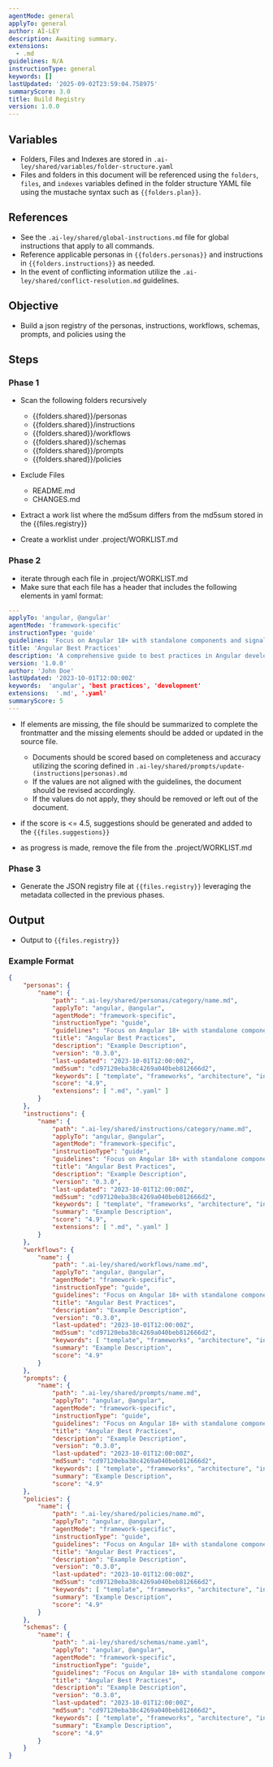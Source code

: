 ```yaml
---
agentMode: general
applyTo: general
author: AI-LEY
description: Awaiting summary.
extensions:
  - .md
guidelines: N/A
instructionType: general
keywords: []
lastUpdated: '2025-09-02T23:59:04.758975'
summaryScore: 3.0
title: Build Registry
version: 1.0.0
---
```


## Variables

- Folders, Files and Indexes are stored in `.ai-ley/shared/variables/folder-structure.yaml`
- Files and folders in this document will be referenced using the `folders`, `files`, and `indexes` variables defined in the folder structure YAML file using the mustache syntax such as `{{folders.plan}}`.

## References

- See the `.ai-ley/shared/global-instructions.md` file for global instructions that apply to all commands.
- Reference applicable personas in `{{folders.personas}}` and instructions in `{{folders.instructions}}` as needed.
- In the event of conflicting information utilize the `.ai-ley/shared/conflict-resolution.md` guidelines.

## Objective

- Build a json registry of the personas, instructions, workflows, schemas, prompts, and policies using the

## Steps

### Phase 1

- Scan the following folders recursively

  - {{folders.shared}}/personas
  - {{folders.shared}}/instructions
  - {{folders.shared}}/workflows
  - {{folders.shared}}/schemas
  - {{folders.shared}}/prompts
  - {{folders.shared}}/policies

- Exclude Files

  - README.md
  - CHANGES.md

- Extract a work list where the md5sum differs from the md5sum stored in the {{files.registry}}
- Create a worklist under .project/WORKLIST.md

### Phase 2

- iterate through each file in .project/WORKLIST.md
- Make sure that each file has a header that includes the following elements in yaml format:

```yaml
---
applyTo: 'angular, @angular'
agentMode: 'framework-specific'
instructionType: 'guide'
guidelines: 'Focus on Angular 18+ with standalone components and signals'
title: 'Angular Best Practices'
description: 'A comprehensive guide to best practices in Angular development.'
version: '1.0.0'
author: 'John Doe'
lastUpdated: '2023-10-01T12:00:00Z'
keywords:  'angular', 'best practices', 'development'
extensions:  '.md', '.yaml'
summaryScore: 5
---
```

- If elements are missing, the file should be summarized to complete the frontmatter and the missing elements should be added or updated in the source file.

  - Documents should be scored based on completeness and accuracy utilizing the scoring defined in `.ai-ley/shared/prompts/update-(instructions|personas).md`
  - If the values are not aligned with the guidelines, the document should be revised accordingly.
  - If the values do not apply, they should be removed or left out of the document.

- if the score is <= 4.5, suggestions should be generated and added to the `{{files.suggestions}}`
- as progress is made, remove the file from the .project/WORKLIST.md

### Phase 3

- Generate the JSON registry file at `{{files.registry}}` leveraging the metadata collected in the previous phases.

## Output

- Output to `{{files.registry}}`

### Example Format

```json
{
	"personas": {
		"name": {
			"path": ".ai-ley/shared/personas/category/name.md",
            "applyTo": "angular, @angular",
            "agentMode": "framework-specific",
            "instructionType": "guide",
            "guidelines": "Focus on Angular 18+ with standalone components and signals",
            "title": "Angular Best Practices",
			"description": "Example Description",
			"version": "0.3.0",
            "last-updated": "2023-10-01T12:00:00Z",
			"md5sum": "cd97120eba38c4269a040beb812666d2",
			"keywords": [ "template", "frameworks", "architecture", "integration" ],
			"score": "4.9",
			"extensions": [ ".md", ".yaml" ]
		}
	},
	"instructions": {
		"name": {
			"path": ".ai-ley/shared/instructions/category/name.md",
			"applyTo": "angular, @angular",
            "agentMode": "framework-specific",
            "instructionType": "guide",
            "guidelines": "Focus on Angular 18+ with standalone components and signals",
            "title": "Angular Best Practices",
			"description": "Example Description",
			"version": "0.3.0",
            "last-updated": "2023-10-01T12:00:00Z",
			"md5sum": "cd97120eba38c4269a040beb812666d2",
			"keywords": [ "template", "frameworks", "architecture", "integration" ],
			"summary": "Example Description",
			"score": "4.9",
			"extensions": [ ".md", ".yaml" ]
		}
	},
	"workflows": {
		"name": {
			"path": ".ai-ley/shared/workflows/name.md",
			"applyTo": "angular, @angular",
            "agentMode": "framework-specific",
            "instructionType": "guide",
            "guidelines": "Focus on Angular 18+ with standalone components and signals",
            "title": "Angular Best Practices",
			"description": "Example Description",
			"version": "0.3.0",
            "last-updated": "2023-10-01T12:00:00Z",
			"md5sum": "cd97120eba38c4269a040beb812666d2",
			"keywords": [ "template", "frameworks", "architecture", "integration" ],
			"summary": "Example Description",
			"score": "4.9"
		}
	},
	"prompts": {
		"name": {
			"path": ".ai-ley/shared/prompts/name.md",
            "applyTo": "angular, @angular",
            "agentMode": "framework-specific",
            "instructionType": "guide",
            "guidelines": "Focus on Angular 18+ with standalone components and signals",
            "title": "Angular Best Practices",
			"description": "Example Description",
			"version": "0.3.0",
            "last-updated": "2023-10-01T12:00:00Z",
			"md5sum": "cd97120eba38c4269a040beb812666d2",
			"keywords": [ "template", "frameworks", "architecture", "integration" ],
			"summary": "Example Description",
			"score": "4.9"
	},
	"policies": {
		"name": {
			"path": ".ai-ley/shared/policies/name.md",
            "applyTo": "angular, @angular",
            "agentMode": "framework-specific",
            "instructionType": "guide",
            "guidelines": "Focus on Angular 18+ with standalone components and signals",
            "title": "Angular Best Practices",
			"description": "Example Description",
			"version": "0.3.0",
            "last-updated": "2023-10-01T12:00:00Z",
			"md5sum": "cd97120eba38c4269a040beb812666d2",
			"keywords": [ "template", "frameworks", "architecture", "integration" ],
			"summary": "Example Description",
			"score": "4.9"
		}
	},
    "schemas": {
		"name": {
			"path": ".ai-ley/shared/schemas/name.yaml",
            "applyTo": "angular, @angular",
            "agentMode": "framework-specific",
            "instructionType": "guide",
            "guidelines": "Focus on Angular 18+ with standalone components and signals",
            "title": "Angular Best Practices",
			"description": "Example Description",
			"version": "0.3.0",
            "last-updated": "2023-10-01T12:00:00Z",
			"md5sum": "cd97120eba38c4269a040beb812666d2",
			"keywords": [ "template", "frameworks", "architecture", "integration" ],
			"summary": "Example Description",
			"score": "4.9"
		}
	}
}
```
